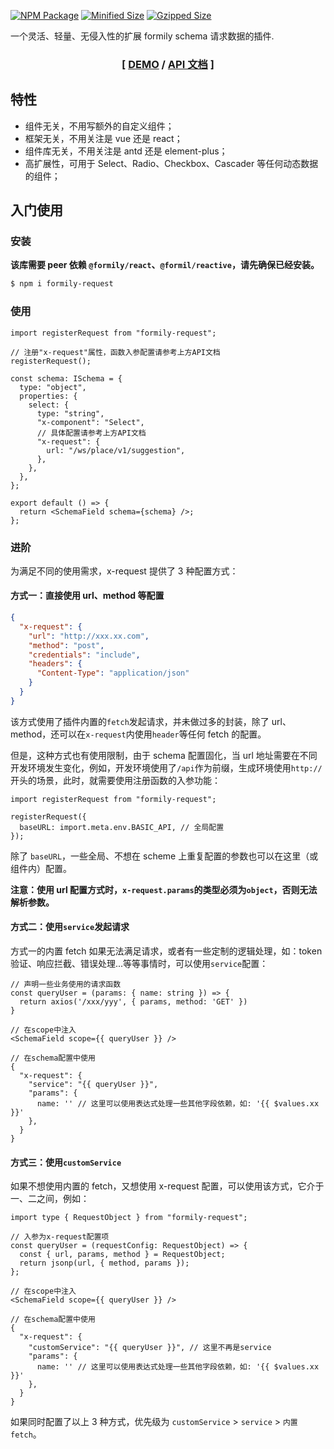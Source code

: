 [![NPM Package](https://img.shields.io/npm/v/formily-request.svg)](https://www.npmjs.org/package/formily-request)
[![Minified Size](https://img.shields.io/bundlephobia/min/formily-request.svg?label=minified)](https://bundlephobia.com/result?p=formily-request)
[![Gzipped Size](https://img.shields.io/bundlephobia/minzip/formily-request.svg?label=gzipped)](https://bundlephobia.com/result?p=formily-request)

一个灵活、轻量、无侵入性的扩展 formily schema 请求数据的插件.

<h3 style="text-align:center">

[ [DEMO](https://007sair.github.io/formily-request/) / [API 文档](https://github.com/007sair/formily-request/blob/main/docs/API.md) ]

</h3>

## 特性

- 组件无关，不用写额外的自定义组件；
- 框架无关，不用关注是 vue 还是 react；
- 组件库无关，不用关注是 antd 还是 element-plus；
- 高扩展性，可用于 Select、Radio、Checkbox、Cascader 等任何动态数据的组件；

## 入门使用

### 安装

**该库需要 peer 依赖 `@formily/react`、`@formil/reactive`，请先确保已经安装。**

```sh
$ npm i formily-request
```

### 使用

```tsx
import registerRequest from "formily-request";

// 注册"x-request"属性，函数入参配置请参考上方API文档
registerRequest();

const schema: ISchema = {
  type: "object",
  properties: {
    select: {
      type: "string",
      "x-component": "Select",
      // 具体配置请参考上方API文档
      "x-request": {
        url: "/ws/place/v1/suggestion",
      },
    },
  },
};

export default () => {
  return <SchemaField schema={schema} />;
};
```

### 进阶

为满足不同的使用需求，x-request 提供了 3 种配置方式：

#### 方式一：直接使用 url、method 等配置

```json
{
  "x-request": {
    "url": "http://xxx.xx.com",
    "method": "post",
    "credentials": "include",
    "headers": {
      "Content-Type": "application/json"
    }
  }
}
```

该方式使用了插件内置的`fetch`发起请求，并未做过多的封装，除了 url、method，还可以在`x-request`内使用`header`等任何 fetch 的配置。

但是，这种方式也有使用限制，由于 schema 配置固化，当 url 地址需要在不同开发环境发生变化，例如，开发环境使用了`/api`作为前缀，生成环境使用`http://`开头的场景，此时，就需要使用注册函数的入参功能：

```tsx
import registerRequest from "formily-request";

registerRequest({
  baseURL: import.meta.env.BASIC_API, // 全局配置
});
```

除了 `baseURL`，一些全局、不想在 scheme 上重复配置的参数也可以在这里（或组件内）配置。

**注意：使用 url 配置方式时，`x-request.params`的类型必须为`object`，否则无法解析参数。**

#### 方式二：使用`service`发起请求

方式一的内置 fetch 如果无法满足请求，或者有一些定制的逻辑处理，如：token 验证、响应拦截、错误处理...等等事情时，可以使用`service`配置：

```tsx
// 声明一些业务使用的请求函数
const queryUser = (params: { name: string }) => {
  return axios('/xxx/yyy', { params, method: 'GET' })
}

// 在scope中注入
<SchemaField scope={{ queryUser }} />

// 在schema配置中使用
{
  "x-request": {
    "service": "{{ queryUser }}",
    "params": {
      name: '' // 这里可以使用表达式处理一些其他字段依赖，如: '{{ $values.xx }}'
    },
  }
}
```

#### 方式三：使用`customService`

如果不想使用内置的 fetch，又想使用 x-request 配置，可以使用该方式，它介于一、二之间，例如：

```tsx
import type { RequestObject } from "formily-request";

// 入参为x-request配置项
const queryUser = (requestConfig: RequestObject) => {
  const { url, params, method } = RequestObject;
  return jsonp(url, { method, params });
};

// 在scope中注入
<SchemaField scope={{ queryUser }} />

// 在schema配置中使用
{
  "x-request": {
    "customService": "{{ queryUser }}", // 这里不再是service
    "params": {
      name: '' // 这里可以使用表达式处理一些其他字段依赖，如: '{{ $values.xx }}'
    },
  }
}
```

如果同时配置了以上 3 种方式，优先级为 `customService` > `service` > `内置 fetch`。

